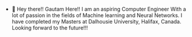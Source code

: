 - 👋 Hey there!! Gautam Here!!
I am an aspiring Computer Engineer With a lot of passion in the fields of Machine learning and Neural Networks.
I have completed my Masters at Dalhousie University, Halifax, Canada.
Looking forward to the future!!!
<!---
1998gsg/1998gsg is a ✨ special ✨ repository because its `README.md` (this file) appears on your GitHub profile.
You can click the Preview link to take a look at your changes.
--->
